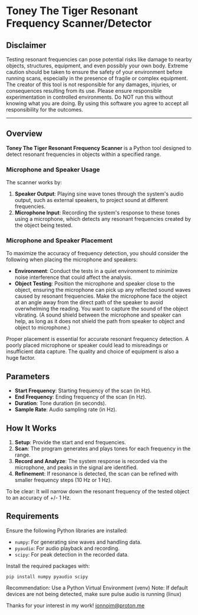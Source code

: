 # Toney The Tiger Resonant Frequency Scanner/Detector

## Disclaimer

Testing resonant frequencies can pose potential risks like damage to nearby objects, structures, equipment, and even possibly your own body. Extreme caution should be taken to ensure the safety of your environment before running scans, especially in the presence of fragile or complex equipment. The creator of this tool is not responsible for any damages, injuries, or consequences resulting from its use. Please ensure responsible experimentation in controlled environments. Do NOT run this without knowing what you are doing. By using this software you agree to accept all responsibility for the outcomes.

---

## Overview

**Toney The Tiger Resonant Frequency Scanner** is a Python tool designed to detect resonant frequencies in objects within a specified range. 

### Microphone and Speaker Usage
The scanner works by:
1. **Speaker Output**: Playing sine wave tones through the system's audio output, such as external speakers, to project sound at different frequencies.
2. **Microphone Input**: Recording the system's response to these tones using a microphone, which detects any resonant frequencies created by the object being tested.

### Microphone and Speaker Placement
To maximize the accuracy of frequency detection, you should consider the following when placing the microphone and speakers:
- **Environment**: Conduct the tests in a quiet environment to minimize noise interference that could affect the analysis.
- **Object Testing**: Position the microphone and speaker close to the object, ensuring the microphone can pick up any reflected sound waves caused by resonant frequencies. Make the microphone face the object at an angle away from the direct path of the speaker to avoid overwhelming the reading. You want to capture the sound of the object vibrating. (A sound shield between the microphone and speaker can help, as long as it does not shield the path from speaker to object and object to microphone.) 
  
Proper placement is essential for accurate resonant frequency detection. A poorly placed microphone or speaker could lead to misreadings or insufficient data capture. 
The quality and choice of equipment is also a huge factor.

## Parameters
- **Start Frequency**: Starting frequency of the scan (in Hz).
- **End Frequency**: Ending frequency of the scan (in Hz).
- **Duration**: Tone duration (in seconds).
- **Sample Rate**: Audio sampling rate (in Hz).

## How It Works
1. **Setup**: Provide the start and end frequencies.
2. **Scan**: The program generates and plays tones for each frequency in the range.
3. **Record and Analyze**: The system response is recorded via the microphone, and peaks in the signal are identified.
4. **Refinement**: If resonance is detected, the scan can be refined with smaller frequency steps (10 Hz or 1 Hz).

To be clear: It will narrow down the resonant frequency of the tested object to an accuracy of +/- 1 Hz.

## Requirements
Ensure the following Python libraries are installed:
- `numpy`: For generating sine waves and handling data.
- `pyaudio`: For audio playback and recording.
- `scipy`: For peak detection in the recorded data.

Install the required packages with:
```
pip install numpy pyaudio scipy
```
Recommendation: Use a Python Virtual Environment (venv)
Note: If default devices are not being detected, make sure pulse audio is running (linux)


Thanks for your interest in my work! 
ionnoim@proton.me
